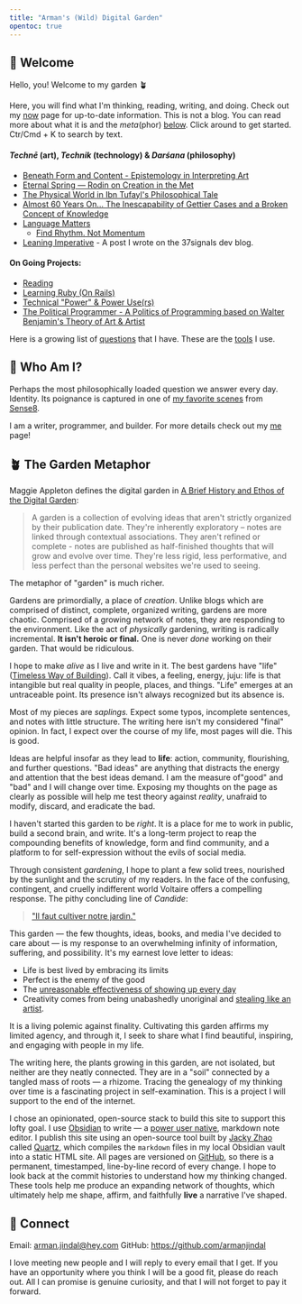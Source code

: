 ```yaml
---
title: "Arman's (Wild) Digital Garden"
opentoc: true
---
```

##  🌊 Welcome 

Hello, you! Welcome to my garden 🪴

Here, you will find what I'm thinking, reading, writing, and doing. Check out my [now](digital-garden/now.md) page for up-to-date information. This is not a blog. You can read more about what it is and the *meta*(phor) [below](https://armanjindal.github.io/#-the-garden-metaphor). Click around to get started. Ctr/Cmd + K to search by text.
####  *Technē* (art), *Technik* (technology) & *Darśana* (philosophy)
- [Beneath Form and Content - Epistemology in Interpreting Art](digital-garden/philosophy/Beyond-Form-Content.md)
- [Eternal Spring — Rodin on Creation in the Met](digital-garden/art/Rodin/Eternal%20Spring%20—%20A%20Formal%20Analysis%20of%20Rodin.md)
- [The Physical World in Ibn Tufayl's Philosophical Tale](digital-garden/philosophy/Ibn-Tufayl.md)
- [Almost 60 Years On... The Inescapability of Gettier Cases and a Broken Concept of Knowledge](digital-garden/philosophy/The-Inescapability-of-Gettier%20Cases.md)
- [Language Matters](digital-garden/philosophy/Language-Matters.md)
	- [Find Rhythm. Not Momentum](digital-garden/philosophy/Rhythm-Not-Momentum.md)
- [Leaning Imperative](https://dev.37signals.com/leaning-imperative/) - A post I wrote on the 37signals dev blog.
#### On Going Projects: 
-  [Reading](digital-garden/reading/Philosophy%20of%20Reading.md)
-  [Learning Ruby (On Rails)](digital-garden/technology/Ruby.md) 
- [Technical "Power" & Power Use(rs)](digital-garden/technology/Independent%20Study/Power%20&%20Power%20User%20-%20Prospectus.md)
-  [The Political Programmer - A Politics of Programming based on Walter Benjamin's Theory of Art & Artist](digital-garden/work-in-progress/The-Political-Programmer.md)

Here is a growing list of [questions](digital-garden/Questions.md) that I have. These are the [tools](digital-garden/Tools.md) I use. 

## 🧐 Who Am I?

Perhaps the most philosophically loaded question we answer every day. Identity. Its poignance is captured in one of [my favorite scenes](https://www.youtube.com/watch?t=70&v=fR5-x7v7UkE&feature=youtu.be) from [Sense8](https://en.wikipedia.org/wiki/Sense8).

I am a writer, programmer, and builder. For more details check out my [me](digital-garden/me.md) page!
## 🪴 The Garden Metaphor 

Maggie Appleton defines the digital garden in [A Brief History and Ethos of the Digital Garden](https://maggieappleton.com/garden-history):

> A garden is a collection of evolving ideas that aren't strictly organized by their publication date. They're inherently exploratory – notes are linked through contextual associations. They aren't refined or complete - notes are published as half-finished thoughts that will grow and evolve over time. They're less rigid, less performative, and less perfect than the personal websites we're used to seeing.

The metaphor of "garden" is much richer.

Gardens are primordially, a place of *creation*. Unlike blogs which are comprised of distinct, complete, organized writing, gardens are more chaotic. Comprised of a growing network of notes, they are responding to the environment. Like the act of *physically* gardening, writing is radically incremental. **It isn't heroic or final.**  One is never *done* working on their garden. That would be ridiculous. 

I hope to make *alive* as I live and write in it. The best gardens have "life" ([Timeless Way of Building](https://en.wikipedia.org/wiki/The_Timeless_Way_of_Building)). Call it vibes, a feeling, energy, juju: life is that intangible but real quality in people, places, and things. "Life" emerges at an untraceable point. Its presence isn't always recognized but its absence is. 

Most of my pieces are *saplings.* Expect some typos, incomplete sentences, and notes with little structure. The writing here isn't my considered "final" opinion. In fact, I expect over the course of my life, most pages will die. This is good. 

Ideas are helpful insofar as they lead to **life**: action, community, flourishing, and further questions. "Bad ideas" are anything that distracts the energy and attention that the best ideas demand. I am the measure of"good" and "bad" and I will change over time. Exposing my thoughts on the page as clearly as possible will help me test theory against *reality*, unafraid to modify, discard, and eradicate the bad.

I haven't started this garden to be *right*. It is a place for me to work in public, build a second brain, and write. It's a long-term project to reap the compounding benefits of knowledge, form and find community, and a platform to for self-expression without the evils of social media. 

Through consistent *gardening*, I hope to plant a few solid trees, nourished by the sunlight and the scrutiny of my readers. In the face of the confusing, contingent, and cruelly indifferent world Voltaire offers a compelling response. The pithy concluding line of *Candide*:

> [ "Il faut cultiver notre jardin."](https://www.theschooloflife.com/article/cultivate-own-garden-voltaire/)  

This garden — the few thoughts, ideas, books, and media I've decided to care about — is my response to an overwhelming infinity of information, suffering, and possibility. It's my earnest love letter to ideas:
- Life is best lived by embracing its limits 
- Perfect is the enemy of the good 
- The [unreasonable effectiveness of showing up every day](https://typesense.org/blog/the-unreasonable-effectiveness-of-just-showing-up-everyday/)
- Creativity comes from being unabashedly unoriginal and [stealing like an artist](https://en.wikipedia.org/wiki/Steal_Like_an_Artist). 

It is a living polemic against finality. Cultivating this garden affirms my limited agency, and through it, I seek to share what I find beautiful, inspiring, and engaging with people in my life. 

The writing here, the plants growing in this garden, are not isolated, but neither are they neatly connected. They are in a "soil" connected by a tangled mass of roots — a rhizome. Tracing the genealogy of my thinking over time is a fascinating project in self-examination. This is a project I will support to the end of the internet. 

I chose an opinionated, open-source stack to build this site to support this lofty goal. I use [Obsidian](https://obsidian.md/) to write — a [power user native](digital-garden/technology/Independent%20Study/Power%20&%20Power%20User%20-%20Prospectus.md), markdown note editor.  I publish this site using an open-source tool built by [Jacky Zhao](https://jzhao.xyz/) called [Quartz](https://github.com/jackyzha0/quartz#quartz), which compiles the `markdown` files in my local Obsidian vault into a static HTML site. All pages are versioned on [GitHub](https://github.com/armanjindal/armanjindal.github.io/commit/hugo), so there is a permanent, timestamped, line-by-line record of every change. I hope to look back at the commit histories to understand how my thinking changed. These tools help me produce an expanding network of thoughts, which ultimately help me shape, affirm, and faithfully **live** a narrative I've shaped. 

## 🔗 Connect 

Email: arman.jindal@hey.com 
GitHub: https://github.com/armanjindal

I love meeting new people and I will reply to every email that I get. If you have an opportunity where you think I will be a good fit, please do reach out. All I can promise is genuine curiosity, and that I will not forget to pay it forward.


